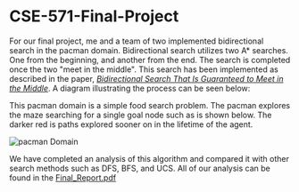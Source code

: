 # CSE-571-Final-Project


For our final project, me and a team of two implemented bidirectional search in the pacman domain. Bidirectional search utilizes two A* searches. One from the beginning, and another from the end. The search is completed once the two "meet in the middle". This search has been implemented as described in the paper, 
*[Bidirectional Search That Is Guaranteed to Meet in the Middle](https://people.engr.tamu.edu/guni/Papers/AAAI16-MM.pdf)*. A diagram illustrating the process can be seen below:


This pacman domain is a simple food search problem. The pacman explores the maze searching for a single goal node such as is shown below. The darker red is paths explored sooner on in the lifetime of the agent. 

![pacman Domain](https://www2.cs.duke.edu/courses/spring15/compsci270/hw1/maze.png)



We have completed an analysis of this algorithm and compared it with other search methods such as DFS, BFS, and UCS. All of our analysis can be found in the [Final_Report.pdf](https://github.com/forksup/CSE-571-Final-Project/blob/main/Final_Report.pdf)
